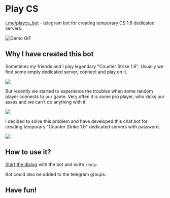 # Play CS
[t.me/playcs_bot](https://t.me/playcs_bot) - telegram bot for creating temporary CS 1.6 dedicated servers.

![Demo GIF](https://raw.githubusercontent.com/oybek/playcs/master/demo.gif)

## Why I have created this bot
Sometimes my friends and I play legendary "Counter Strike 1.6".
Usually we find some empty dedicated server, connect and play on it.

![](https://tlgrm.eu/_/stickers/4dd/300/4dd300fd-0a89-3f3d-ac53-8ec93976495e/192/29.webp)

But recently we started to experience the troubles when some random player connects to our game.
Very often it is some pro player, who kicks our asses and we can't do anything with it.

![](https://tlgrm.eu/_/stickers/4dd/300/4dd300fd-0a89-3f3d-ac53-8ec93976495e/192/5.webp)

I decided to solve this problem and have developed this chat bot for creating temporary
"Counter Strike 1.6" dedicated servers with password.

![](https://tlgrm.eu/_/stickers/4dd/300/4dd300fd-0a89-3f3d-ac53-8ec93976495e/192/115.webp)

## How to use it?

[Start the dialog](https://t.me/playcs_bot) with the bot and write `/help`

Bot could also be added to the telegram groups.

## Have fun!
